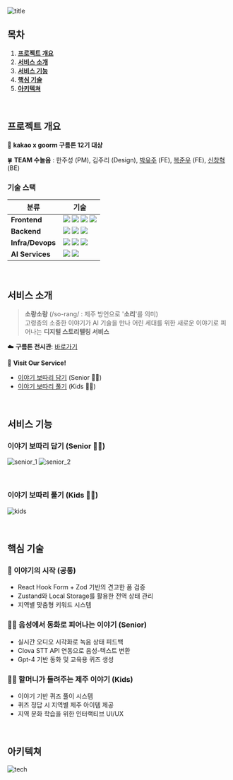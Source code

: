 ![title](https://github.com/user-attachments/assets/1c4de676-57cc-4a65-871d-7bbed0bfb032)



## 목차

1. [**프로젝트 개요**](#프로젝트-개요)
2. [**서비스 소개**](#서비스-소개)
3. [**서비스 기능**](#서비스-기능)
4. [**핵심 기술**](#핵심-기술)
5. [**아키텍쳐**](#아키텍쳐)

<br>

## 프로젝트 개요

🥇 **kakao x goorm 구름톤 12기 대상**

🍀 **TEAM 수놀음** : 한주성 (PM), 김주리 (Design), [박유주](https://github.com/youjuice) (FE), 
[복준우](https://github.com/bokjunwoo) (FE), [신창혁](https://github.com/Hugh-KR) (BE)

### 기술 스택
| 분류               | 기술                                                                                                                                                                                                                                                                                                                                                                                                                                                     | 
|------------------|--------------------------------------------------------------------------------------------------------------------------------------------------------------------------------------------------------------------------------------------------------------------------------------------------------------------------------------------------------------------------------------------------------------------------------------------------------|
| **Frontend**     | <img src="https://img.shields.io/badge/TypeScript-3178C6?style=for-the-badge&logo=TypeScript&logoColor=FFFFFF"/> <img src="https://img.shields.io/badge/Next.js-000000?style=for-the-badge&logo=Next.js&logoColor=FFFFFF"/> <img src="https://img.shields.io/badge/Zustand-764ABC?style=for-the-badge&logo=React&logoColor=FFFFFF"/> <img src="https://img.shields.io/badge/Tailwind CSS-06B6D4?style=for-the-badge&logo=tailwindcss&logoColor=FFFFFF"/> |
| **Backend**      | <img src="https://img.shields.io/badge/spring boot-6DB33F?style=for-the-badge&logo=SpringBoot&logoColor=FFFFFF"/> <img src="https://img.shields.io/badge/Spring Data JPA-6DB33F?style=for-the-badge&logo=Spring&logoColor=FFFFFF"/> <img src="https://img.shields.io/badge/MySQL-4479A1?style=for-the-badge&logo=MySQL&logoColor=FFFFFF"/>                                                                                                             |
| **Infra/Devops** | <img src="https://img.shields.io/badge/Nginx-009639?style=for-the-badge&logo=nginx&logoColor=FFFFFF"/> <img src="https://img.shields.io/badge/Netlify-00C7B7?style=for-the-badge&logo=netlify&logoColor=FFFFFF"/> <img src="https://img.shields.io/badge/Google Cloud Platform-4285F4?style=for-the-badge&logo=googlecloud&logoColor=FFFFFF"/>                                                                                                         |
| **AI Services**  | <img src="https://img.shields.io/badge/gpt 4-412991?style=for-the-badge&logo=openai&logoColor=FFFFFF"/> <img src="https://img.shields.io/badge/Clova STT-03C75A?style=for-the-badge&logo=naver&logoColor=FFFFFF"/>                                                                                                                                                                                                                                     |

<br>

## 서비스 소개
> **소랑소랑** (/so-rang/ : 제주 방언으로 '**소리**'를 의미) <br>
> 고령층의 소중한 이야기가 AI 기술을 만나
> 어린 세대를 위한 새로운 이야기로 피어나는 **디지털 스토리텔링 서비스**

☁️ **구름톤 전시관**: [바로가기]()

🔗 **Visit Our Service!**
- [이야기 보따리 담기](https://sorang.site/master) (Senior 👵🏻)
- [이야기 보따리 풀기](https://sorang.site/) (Kids 🧒🏻)

<br>

## 서비스 기능
### 이야기 보따리 담기 (Senior 👵🏻)
![senior_1](https://github.com/user-attachments/assets/3fbfb613-e9c8-40fd-b630-fdddee10991f)
![senior_2](https://github.com/user-attachments/assets/416ffa85-507c-4a30-a270-ff714aeffef4)

<br>

### 이야기 보따리 풀기 (Kids 🧒🏻)
![kids](https://github.com/user-attachments/assets/6f8c2aea-fb07-4b28-b63d-18b17d46ef85)

<br>

## 핵심 기술
### 📔 이야기의 시작 (공통)
- React Hook Form + Zod 기반의 견고한 폼 검증
- Zustand와 Local Storage를 활용한 전역 상태 관리
- 지역별 맞춤형 키워드 시스템

### 👵🏻 음성에서 동화로 피어나는 이야기 (Senior)
- 실시간 오디오 시각화로 녹음 상태 피드백
- Clova STT API 연동으로 음성-텍스트 변환
- Gpt-4 기반 동화 및 교육용 퀴즈 생성

### 🧒🏻 할머니가 들려주는 제주 이야기 (Kids)
- 이야기 기반 퀴즈 풀이 시스템
- 퀴즈 정답 시 지역별 제주 아이템 제공
- 지역 문화 학습을 위한 인터랙티브 UI/UX

<br>

## 아키텍쳐
![tech](https://github.com/user-attachments/assets/8042c60f-42d1-4c52-9660-aab351a25f30)

